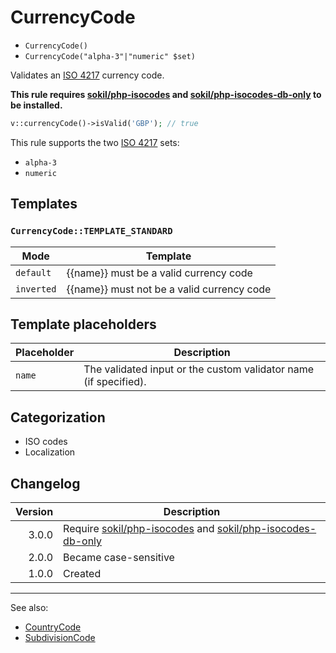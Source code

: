 # CurrencyCode

- `CurrencyCode()`
- `CurrencyCode("alpha-3"|"numeric" $set)`

Validates an [ISO 4217][] currency code.

**This rule requires [sokil/php-isocodes][] and [sokil/php-isocodes-db-only][] to be installed.**

```php
v::currencyCode()->isValid('GBP'); // true
```

This rule supports the two [ISO 4217][] sets:

- `alpha-3`
- `numeric`

## Templates

### `CurrencyCode::TEMPLATE_STANDARD`

| Mode       | Template                                   |
|------------|--------------------------------------------|
| `default`  | {{name}} must be a valid currency code     |
| `inverted` | {{name}} must not be a valid currency code |

## Template placeholders

| Placeholder | Description                                                      |
|-------------|------------------------------------------------------------------|
| `name`      | The validated input or the custom validator name (if specified). |

## Categorization

- ISO codes
- Localization

## Changelog

| Version | Description                                                       |
|--------:|-------------------------------------------------------------------|
|   3.0.0 | Require [sokil/php-isocodes][] and [sokil/php-isocodes-db-only][] |
|   2.0.0 | Became case-sensitive                                             |
|   1.0.0 | Created                                                           |

***
See also:

- [CountryCode](CountryCode.md)
- [SubdivisionCode](SubdivisionCode.md)

[ISO 4217]: http://en.wikipedia.org/wiki/ISO_4217
[sokil/php-isocodes]: https://github.com/sokil/php-isocodes
[sokil/php-isocodes-db-only]: https://github.com/sokil/php-isocodes-db-only
